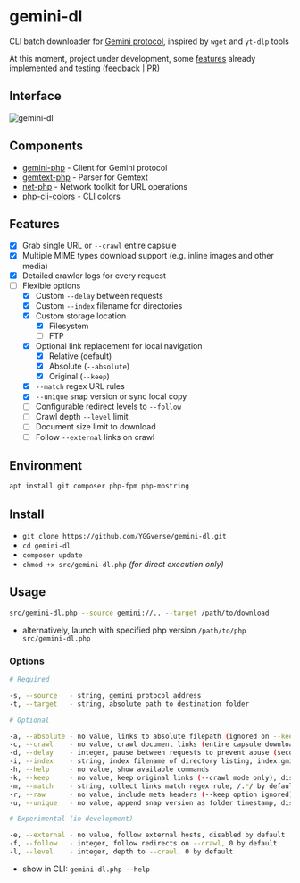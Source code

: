 # gemini-dl

CLI batch downloader for [Gemini protocol](https://geminiprotocol.net), inspired by `wget` and `yt-dlp` tools

At this moment, project under development, some [features](#features) already implemented and testing ([feedback](https://github.com/YGGverse/gemini-dl/issues) | [PR](https://github.com/YGGverse/gemini-dl/pull))

## Interface

![gemini-dl](https://github.com/YGGverse/gemini-dl/assets/108541346/a0b00a32-9a38-4dd7-a25c-5cb2be38e059)

## Components

* [gemini-php](https://github.com/YGGverse/gemini-php) - Client for Gemini protocol
* [gemtext-php](https://github.com/YGGverse/gemtext-php) - Parser for Gemtext
* [net-php](https://github.com/YGGverse/net-php) - Network toolkit for URL operations
* [php-cli-colors](https://github.com/mikeerickson/php-cli-colors) - CLI colors

## Features

* [x] Grab single URL or `--crawl` entire capsule
* [x] Multiple MIME types download support (e.g. inline images and other media)
* [x] Detailed crawler logs for every request
* [ ] Flexible options
  * [x] Custom `--delay` between requests
  * [x] Custom `--index` filename for directories
  * [x] Custom storage location
    * [x] Filesystem
    * [ ] FTP
  * [x] Optional link replacement for local navigation
    * [x] Relative (default)
    * [x] Absolute (`--absolute`)
    * [x] Original (`--keep`)
  * [x] `--match` regex URL rules
  * [x] `--unique` snap version or sync local copy
  * [ ] Configurable redirect levels to `--follow`
  * [ ] Crawl depth `--level` limit
  * [ ] Document size limit to download
  * [ ] Follow `--external` links on crawl

## Environment

``` bash
apt install git composer php-fpm php-mbstring
```

## Install

* `git clone https://github.com/YGGverse/gemini-dl.git`
* `cd gemini-dl`
* `composer update`
* `chmod +x src/gemini-dl.php` _(for direct execution only)_

## Usage

``` bash
src/gemini-dl.php --source gemini://.. --target /path/to/download
```

* alternatively, launch with specified php version `/path/to/php src/gemini-dl.php`

### Options

``` bash
# Required

-s, --source   - string, gemini protocol address
-t, --target   - string, absolute path to destination folder

# Optional

-a, --absolute - no value, links to absolute filepath (ignored on --keep), disabled by default
-c, --crawl    - no value, crawl document links (entire capsule download), disabled by default
-d, --delay    - integer, pause between requests to prevent abuse (seconds), 1 by default
-i, --index    - string, index filename of directory listing, index.gmi by default
-h, --help     - no value, show available commands
-k, --keep     - no value, keep original links (--crawl mode only), disabled by default
-m, --match    - string, collect links match regex rule, /.*/ by default
-r, --raw      - no value, include meta headers (--keep option ignored), disabled by default
-u, --unique   - no value, append snap version as folder timestamp, disabled by default

# Experimental (in development)

-e, --external - no value, follow external hosts, disabled by default
-f, --follow   - integer, follow redirects on --crawl, 0 by default
-l, --level    - integer, depth to --crawl, 0 by default
```

* show in CLI: `gemini-dl.php --help`
